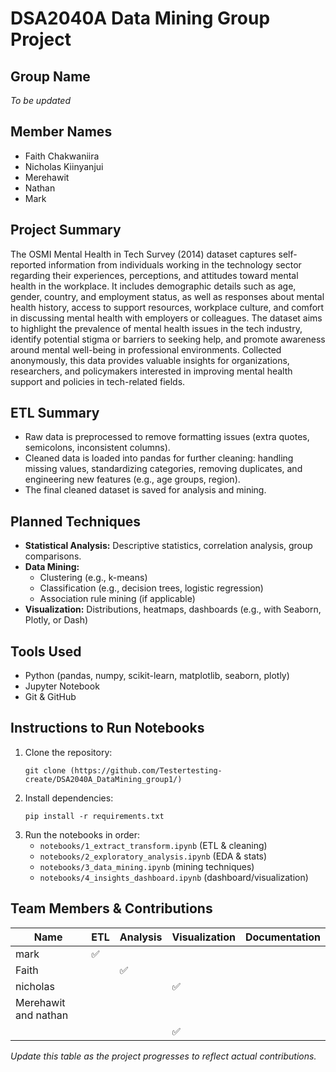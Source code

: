 # DSA2040A Data Mining Group Project

## Group Name
*To be updated*

## Member Names
- Faith Chakwaniira
- Nicholas Kiinyanjui
- Merehawit
- Nathan
- Mark

## Project Summary
The OSMI Mental Health in Tech Survey (2014) dataset captures self-reported information from individuals working in the technology sector regarding their experiences, perceptions, and attitudes toward mental health in the workplace. It includes demographic details such as age, gender, country, and employment status, as well as responses about mental health history, access to support resources, workplace culture, and comfort in discussing mental health with employers or colleagues. The dataset aims to highlight the prevalence of mental health issues in the tech industry, identify potential stigma or barriers to seeking help, and promote awareness around mental well-being in professional environments. Collected anonymously, this data provides valuable insights for organizations, researchers, and policymakers interested in improving mental health support and policies in tech-related fields.

## ETL Summary
- Raw data is preprocessed to remove formatting issues (extra quotes, semicolons, inconsistent columns).
- Cleaned data is loaded into pandas for further cleaning: handling missing values, standardizing categories, removing duplicates, and engineering new features (e.g., age groups, region).
- The final cleaned dataset is saved for analysis and mining.

## Planned Techniques
- **Statistical Analysis:** Descriptive statistics, correlation analysis, group comparisons.
- **Data Mining:**
  - Clustering (e.g., k-means)
  - Classification (e.g., decision trees, logistic regression)
  - Association rule mining (if applicable)
- **Visualization:** Distributions, heatmaps, dashboards (e.g., with Seaborn, Plotly, or Dash)

## Tools Used
- Python (pandas, numpy, scikit-learn, matplotlib, seaborn, plotly)
- Jupyter Notebook
- Git & GitHub

## Instructions to Run Notebooks
1. Clone the repository:
   ```
   git clone (https://github.com/Testertesting-create/DSA2040A_DataMining_group1/)
   ```
2. Install dependencies:
   ```
   pip install -r requirements.txt
   ```
3. Run the notebooks in order:
   - `notebooks/1_extract_transform.ipynb` (ETL & cleaning)
   - `notebooks/2_exploratory_analysis.ipynb` (EDA & stats)
   - `notebooks/3_data_mining.ipynb` (mining techniques)
   - `notebooks/4_insights_dashboard.ipynb` (dashboard/visualization)

## Team Members & Contributions
| Name   | ETL | Analysis | Visualization | Documentation |
|--------|-----|----------|---------------|---------------|
| mark  | ✅  |          |               |               |
| Faith |     | ✅        |               |               |
| nicholas |     |          | ✅             |               |
| Merehawit and nathan
|     |          |               | ✅             |

*Update this table as the project progresses to reflect actual contributions.*
